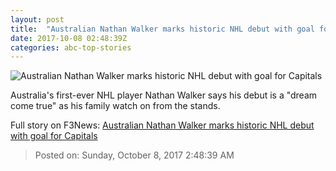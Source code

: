 ```yaml
---
layout: post
title:  "Australian Nathan Walker marks historic NHL debut with goal for Capitals"
date: 2017-10-08 02:48:39Z
categories: abc-top-stories
---
```


![Australian Nathan Walker marks historic NHL debut with goal for Capitals](http://www.abc.net.au/news/image/9028098-1x1-700x700.jpg)

Australia's first-ever NHL player Nathan Walker says his debut is a "dream come true" as his family watch on from the stands.


Full story on F3News: [Australian Nathan Walker marks historic NHL debut with goal for Capitals](http://www.f3nws.com/n/fSyeyH)

> Posted on: Sunday, October 8, 2017 2:48:39 AM
